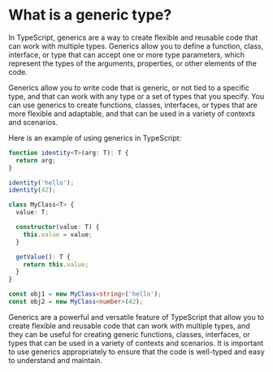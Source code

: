# What is a generic type?

In TypeScript, generics are a way to create flexible and reusable code that can work with multiple types. Generics allow you to define a function, class, interface, or type that can accept one or more type parameters, which represent the types of the arguments, properties, or other elements of the code.

Generics allow you to write code that is generic, or not tied to a specific type, and that can work with any type or a set of types that you specify. You can use generics to create functions, classes, interfaces, or types that are more flexible and adaptable, and that can be used in a variety of contexts and scenarios.

Here is an example of using generics in TypeScript:
```ts
function identity<T>(arg: T): T {
  return arg;
}

identity('hello');
identity(42);

class MyClass<T> {
  value: T;

  constructor(value: T) {
    this.value = value;
  }

  getValue(): T {
    return this.value;
  }
}

const obj1 = new MyClass<string>('hello');
const obj2 = new MyClass<number>(42);
```

Generics are a powerful and versatile feature of TypeScript that allow you to create flexible and reusable code that can work with multiple types, and they can be useful for creating generic functions, classes, interfaces, or types that can be used in a variety of contexts and scenarios. It is important to use generics appropriately to ensure that the code is well-typed and easy to understand and maintain.